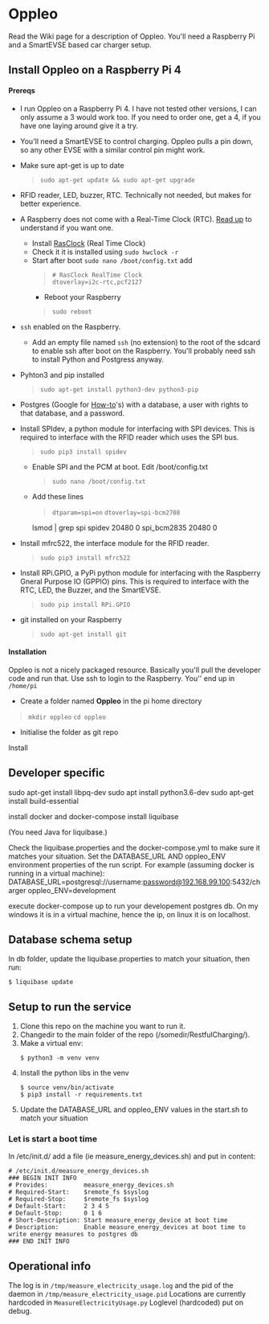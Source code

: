 # Oppleo

Read the Wiki page for a description of Oppleo. You'll need a Raspberry Pi and a SmartEVSE based car charger setup.


## Install Oppleo on a Raspberry Pi 4

#### Prereqs
  * I run Oppleo on a Raspberry Pi 4. I have not tested other versions, I can only assume a 3 would work too. If you need to order one, get a 4, if you have one laying around give it a try.
  * You'll need a SmartEVSE to control charging. Oppleo pulls a pin down, so any other EVSE with a similar control pin might work.
  * Make sure apt-get is up to date  
    > `sudo apt-get update && sudo apt-get upgrade`
  * RFID reader, LED, buzzer, RTC. Technically not needed, but makes for better experience.
  * A Raspberry does not come with a Real-Time Clock (RTC). [Read up](https://thepihut.com/blogs/raspberry-pi-tutorials/17209332-adding-a-real-time-clock-to-your-raspberry-pi) to understand if you want one.
    * Install [RasClock](https://afterthoughtsoftware.com/products/rasclock) (Real Time Clock)
    * Check it it is installed using `sudo hwclock -r`
    * Start after boot `sudo nano /boot/config.txt` add
      > `# RasClock RealTime Clock`  
      > `dtoverlay=i2c-rtc,pcf2127`
      * Reboot your Raspberry
      > `sudo reboot`
  * `ssh` enabled on the Raspberry. 
    * Add an empty file named `ssh` (no extension) to the root of the sdcard to enable ssh after boot on the Raspberry. You'll probably need ssh to install Python and Postgress anyway.
  * Pyhton3 and pip installed
    > `sudo apt-get install python3-dev python3-pip`
  * Postgres (Google for [How-to](https://opensource.com/article/17/10/set-postgres-database-your-raspberry-pi)'s) with a database, a user with rights to that database, and a password.
  * Install SPIdev, a python module for interfacing with SPI devices. This is required to interface with the RFID reader which uses the SPI bus.
    > `sudo pip3 install spidev`  
    * Enable SPI and the PCM at boot. Edit /boot/config.txt
	  > `sudo nano /boot/config.txt`
    * Add these lines
      > `dtparam=spi=on` 
      > `dtoverlay=spi-bcm2708`
      
      	lsmod | grep spi
spidev                 20480  0
spi_bcm2835            20480  0
      
      
  * Install mfrc522, the interface module for the RFID reader.
	> `sudo pip3 install mfrc522`
  * Install RPi.GPIO, a PyPi python module for interfacing with the Raspberry Gneral Purpose IO (GPPIO) pins. This is required to interface with the RTC, LED, the Buzzer, and the SmartEVSE.
    > `sudo pip install RPi.GPIO`
  * git installed on your Raspberry
    > `sudo apt-get install git`
  
  
 #### Installation
 Oppleo is not a nicely packaged resource. Basically you'll pull the developer code and run that. 
 Use ssh to login to the Raspberry. You'' end up in `/home/pi`
 
 * Create a folder named __Oppleo__ in the pi home directory
 > `mkdir oppleo`
 > `cd oppleo`
 
 * Initialise the folder as git repo
 
 
 Install 
  



## Developer specific
sudo apt-get install libpq-dev
sudo apt install python3.6-dev
sudo apt-get install build-essential

install docker and docker-compose
install liquibase

(You need Java for liquibase.)

Check the liquibase.properties and the docker-compose.yml to make sure it matches your situation.
Set the DATABASE_URL AND oppleo_ENV environment properties of the run script.
For example (assuming docker is running in a virtual machine):
DATABASE_URL=postgresql://username:password@192.168.99.100:5432/charger
oppleo_ENV=development

execute docker-compose up to run your developement postgres db. On my windows it is in a virtual machine, hence the ip, on linux it is on localhost.

## Database schema setup
In db folder, update the liquibase.properties to match your situation, then run:
``` shell script
$ liquibase update
```

## Setup to run the service
1. Clone this repo on the machine you want to run it.
2. Changedir to the main folder of the repo (/somedir/RestfulCharging/).
3. Make a virtual env: 
    ```shell script
    $ python3 -m venv venv
    ```
4. Install the python libs in the venv   
   ```shell script
   $ source venv/bin/activate
   $ pip3 install -r requirements.txt
   ```
5. Update the DATABASE_URL and oppleo_ENV values in the start.sh to match your situation 

### Let is start a boot time
In /etc/init.d/ add a file (ie measure_energy_devices.sh) and put in content:
```shell script
# /etc/init.d/measure_energy_devices.sh
### BEGIN INIT INFO
# Provides:          measure_energy_devices.sh
# Required-Start:    $remote_fs $syslog
# Required-Stop:     $remote_fs $syslog
# Default-Start:     2 3 4 5
# Default-Stop:      0 1 6
# Short-Description: Start measure_energy_device at boot time
# Description:       Enable measure_energy_devices at boot time to write energy measures to postgres db
### END INIT INFO
```

## Operational info
The log is in  `/tmp/measure_electricity_usage.log` and the pid of the daemon in `/tmp/measure_electricity_usage.pid`
Locations are currently hardcoded in `MeasureElectricityUsage.py`
Loglevel (hardcoded) put on debug.
